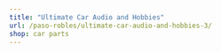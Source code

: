```yaml
---
title: "Ultimate Car Audio and Hobbies"
url: /paso-robles/ultimate-car-audio-and-hobbies-3/
shop: car parts
---
```

